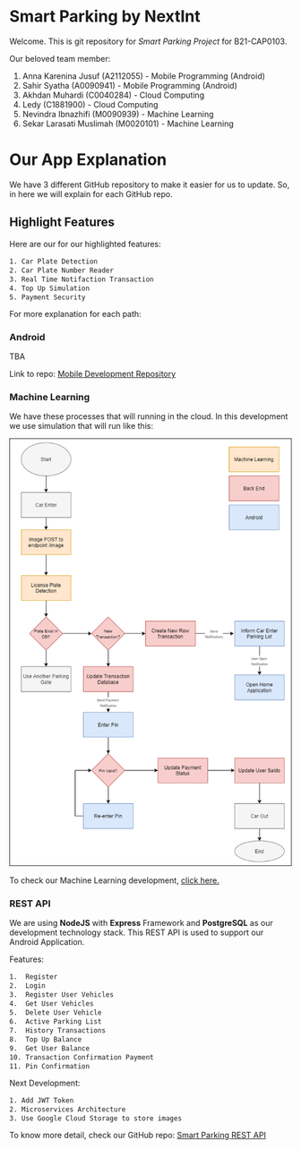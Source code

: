 
# Smart Parking by NextInt

Welcome. This is git repository for *Smart Parking Project* for B21-CAP0103.

Our beloved team member:
1. Anna Karenina Jusuf (A2112055) - Mobile Programming (Android)
2. Sahir Syatha (A0090941) - Mobile Programming (Android)
3.   Akhdan Muhardi (C0040284) - Cloud Computing
4. Ledy (C1881900) - Cloud Computing
5.  Nevindra Ibnazhifi (M0090939) - Machine Learning
6.  Sekar Larasati Muslimah (M0020101) - Machine Learning

# Our App Explanation

We have 3 different GitHub repository to make it easier for us to update. So, in here we will explain for each GitHub repo.

## Highlight Features

Here are our for our highlighted features:

```
1. Car Plate Detection
2. Car Plate Number Reader
3. Real Time Notifaction Transaction
4. Top Up Simulation
5. Payment Security
```

For more explanation for each path:

### Android

TBA

Link to repo: [Mobile Development Repository](https://github.com/sahirrrr/NextParking)


### Machine Learning

We have these processes that will running in the cloud. In this development we use simulation that will run like this:

![image](images/payment_flow.png)

To check our Machine Learning development, [click here.](https://github.com/sekarlm/license-plate-recognition)

### REST API

We are using **NodeJS** with **Express** Framework and **PostgreSQL** as our development technology stack. This REST API is used to support our Android Application.

Features:
```
1.  Register
2.  Login
3.  Register User Vehicles
4.  Get User Vehicles
5.  Delete User Vehicle
6.  Active Parking List
7.  History Transactions
8.  Top Up Balance
9.  Get User Balance
10. Transaction Confirmation Payment 
11. Pin Confirmation
```

Next Development:
```
1. Add JWT Token
2. Microservices Architecture
3. Use Google Cloud Storage to store images
```
To know more detail, check our GitHub repo: [Smart Parking REST API](https://github.com/nevindra/bangkit-api)
